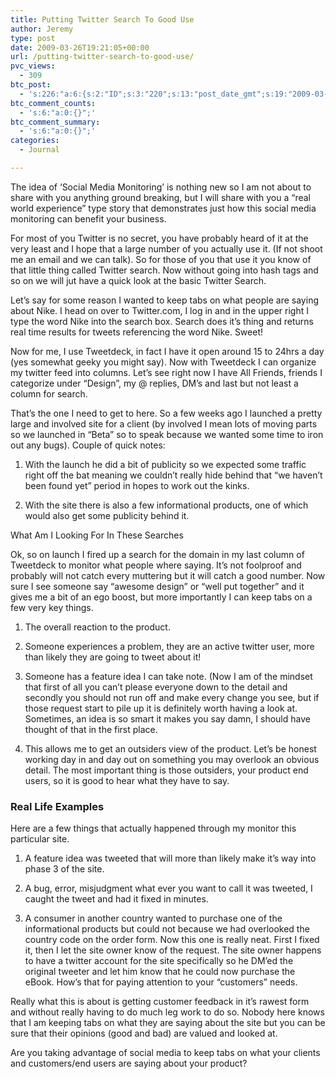```yaml
---
title: Putting Twitter Search To Good Use
author: Jeremy
type: post
date: 2009-03-26T19:21:05+00:00
url: /putting-twitter-search-to-good-use/
pvc_views:
  - 309
btc_post:
  - 's:226:"a:6:{s:2:"ID";s:3:"220";s:13:"post_date_gmt";s:19:"2009-03-26 19:21:05";s:23:"initial_import_date_gmt";s:19:"2009-06-06 01:48:21";s:20:"last_import_date_gmt";s:19:"0000-00-00 00:00:00";s:4:"hits";s:1:"0";s:6:"misses";s:1:"0";}";'
btc_comment_counts:
  - 's:6:"a:0:{}";'
btc_comment_summary:
  - 's:6:"a:0:{}";'
categories:
  - Journal

---
```

The idea of &#8216;Social Media Monitoring&#8217; is nothing new so I am not about to share with you anything ground breaking, but I will share with you a &#8220;real world experience&#8221; type story that demonstrates just how this social media monitoring can benefit your business.

For most of you Twitter is no secret, you have probably heard of it at the very least and I hope that a large number of you actually use it. (If not shoot me an email and we can talk). So for those of you that use it you know of that little thing called Twitter search. Now without going into hash tags and so on we will jut have a quick look at the basic Twitter Search.

Let&#8217;s say for some reason I wanted to keep tabs on what people are saying about Nike. I head on over to Twitter.com, I log in and in the upper right I type the word Nike into the search box. Search does it&#8217;s thing and returns real time results for tweets referencing the word Nike. Sweet!

Now for me, I use Tweetdeck, in fact I have it open around 15 to 24hrs a day (yes somewhat geeky you might say). Now with Tweetdeck I can organize my twitter feed into columns. Let&#8217;s see right now I have All Friends, friends I categorize under &#8220;Design&#8221;, my @ replies, DM&#8217;s and last but not least a column for search.

That&#8217;s the one I need to get to here. So a few weeks ago I launched a pretty large and involved site for a client (by involved I mean lots of moving parts so we launched in &#8220;Beta&#8221; so to speak because we wanted some time to iron out any bugs). Couple of quick notes:

1. With the launch he did a bit of publicity so we expected some traffic right off the bat meaning we couldn&#8217;t really hide behind that &#8220;we haven&#8217;t been found yet&#8221; period in hopes to work out the kinks.

2. With the site there is also a few informational products, one of which would also get some publicity behind it.<!--more-->

What Am I Looking For In These Searches

Ok, so on launch I fired up a search for the domain in my last column of Tweetdeck to monitor what people where saying. It&#8217;s not foolproof and probably will not catch every muttering but it will catch a good number. Now sure I see someone say &#8220;awesome design&#8221; or &#8220;well put together&#8221; and it gives me a bit of an ego boost, but more importantly I can keep tabs on a few very key things.

1. The overall reaction to the product.

2. Someone experiences a problem, they are an active twitter user, more than likely they are going to tweet about it!

3. Someone has a feature idea I can take note. (Now I am of the mindset that first of all you can&#8217;t please everyone down to the detail and secondly you should not run off and make every change you see, but if those request start to pile up it is definitely worth having a look at. Sometimes, an idea is so smart it makes you say damn, I should have thought of that in the first place.

4. This allows me to get an outsiders view of the product. Let&#8217;s be honest working day in and day out on something you may overlook an obvious detail. The most important thing is those outsiders, your product end users, so it is good to hear what they have to say.

### Real Life Examples

Here are a few things that actually happened through my monitor this particular site.

1. A feature idea was tweeted that will more than likely make it&#8217;s way into phase 3 of the site.

2. A bug, error, misjudgment what ever you want to call it was tweeted, I caught the tweet and had it fixed in minutes.

3. A consumer in another country wanted to purchase one of the informational products but could not because we had overlooked the country code on the order form. Now this one is really neat. First I fixed it, then I let the site owner know of the request. The site owner happens to have a twitter account for the site specifically so he DM&#8217;ed the original tweeter and let him know that he could now purchase the eBook. How&#8217;s that for paying attention to your &#8220;customers&#8221; needs.

Really what this is about is getting customer feedback in it&#8217;s rawest form and without really having to do much leg work to do so. Nobody here knows that I am keeping tabs on what they are saying about the site but you can be sure that their opinions (good and bad) are valued and looked at.

Are you taking advantage of social media to keep tabs on what your clients and customers/end users are saying about your product?
